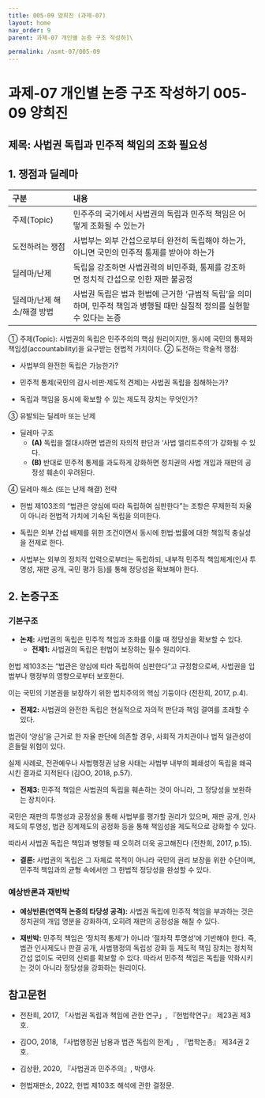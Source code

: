 ```yaml
---
title: 005-09 양희진 (과제-07)
layout: home
nav_order: 9
parent: 과제-07 개인별 논증 구조 작성하]\

permalink: /asmt-07/005-09
---
```


# 과제-07 개인별 논증 구조 작성하기 005-09 양희진

## 제목: 사법권 독립과 민주적 책임의 조화 필요성

## 1. 쟁점과 딜레마

| 구분 | 내용 |
|:---|:---|
| 주제(Topic) | 민주주의 국가에서 사법권의 독립과 민주적 책임은 어떻게 조화될 수 있는가 |
| 도전하려는 쟁점 | 사법부는 외부 간섭으로부터 완전히 독립해야 하는가, 아니면 국민의 민주적 통제를 받아야 하는가 |
| 딜레마/난제 | 독립을 강조하면 사법권력의 비민주화, 통제를 강조하면 정치적 간섭으로 인한 재판 불공정 |
| 딜레마/난제 해소/해결 방법 | 사법권 독립은 법과 헌법에 근거한 ‘규범적 독립’을 의미하며, 민주적 책임과 병행될 때만 실질적 정의를 실현할 수 있다는 논증 |

① 주제(Topic): 사법권의 독립은 민주주의의 핵심 원리이지만, 동시에 국민의 통제와 책임성(accountability)을 요구받는 헌법적 가치이다.
② 도전하는 학술적 쟁점: 
- 사법부의 완전한 독립은 가능한가?

- 민주적 통제(국민의 감시·비판·제도적 견제)는 사법권 독립을 침해하는가?

- 독립과 책임을 동시에 확보할 수 있는 제도적 장치는 무엇인가?



③ 유발되는 딜레마 또는 난제

- 딜레마 구조
  - **(A)** 독립을 절대시하면 법관의 자의적 판단과 ‘사법 엘리트주의’가 강화될 수 있다.
  - **(B)** 반대로 민주적 통제를 과도하게 강화하면 정치권의 사법 개입과 재판의 공정성 훼손이 우려된다.

④ 딜레마 해소 (또는 난제 해결) 전략

- 헌법 제103조의 “법관은 양심에 따라 독립하여 심판한다”는 조항은 무제한적 자율이 아니라 헌법적 가치에 기속된 독립을 의미한다.

- 독립은 외부 간섭 배제를 위한 조건이면서 동시에 헌법·법률에 대한 책임적 충실성을 전제로 한다.

- 사법부는 외부의 정치적 압력으로부터는 독립하되, 내부적 민주적 책임체계(인사 투명성, 재판 공개, 국민 평가 등)를 통해 정당성을 확보해야 한다.
## 2. 논증구조

### 기본구조

- **논제:** 사법권의 독립은 민주적 책임과 조화를 이룰 때 정당성을 확보할 수 있다.
  - **전제1:** 사법권의 독립은 헌법이 보장하는 필수 원리이다.

헌법 제103조는 “법관은 양심에 따라 독립하여 심판한다”고 규정함으로써, 사법권을 입법부나 행정부의 영향으로부터 보호한다.

이는 국민의 기본권을 보장하기 위한 법치주의의 핵심 기둥이다 (전찬희, 2017, p.4).
  - **전제2:** 사법권의 완전한 독립은 현실적으로 자의적 판단과 책임 결여를 초래할 수 있다.

법관이 ‘양심’을 근거로 한 자율 판단에 의존할 경우, 사회적 가치관이나 법적 일관성이 흔들릴 위험이 있다.

실제 사례로, 전관예우나 사법행정권 남용 사태는 사법부 내부의 폐쇄성이 독립을 왜곡시킨 결과로 지적된다 (김OO, 2018, p.57).

  - **전제3:** 민주적 책임은 사법권의 독립을 훼손하는 것이 아니라, 그 정당성을 보완하는 장치이다.

국민은 재판의 투명성과 공정성을 통해 사법부를 평가할 권리가 있으며,
재판 공개, 인사제도의 투명성, 법관 징계제도의 공정화 등을 통해 책임성을 제도적으로 강화할 수 있다.

따라서 사법권 독립은 책임과 병행될 때 오히려 더욱 공고해진다 (전찬희, 2017, p.15).

- **결론:** 사법권의 독립은 그 자체로 목적이 아니라 국민의 권리 보장을 위한 수단이며,
민주적 책임과의 균형 속에서만 그 헌법적 정당성을 완성할 수 있다.
### 예상반론과 재반박

- **예상반론(연역적 논증의 타당성 공격):** 사법권 독립에 민주적 책임을 부과하는 것은 정치권의 개입 명분을 강화하여,
오히려 재판의 공정성을 해칠 수 있다.

- **재반박:** 민주적 책임은 ‘정치적 통제’가 아니라 ‘절차적 투명성’에 기반해야 한다.
즉, 법관 인사제도나 판결 공개, 사법행정의 독립성 강화 등 제도적 책임 장치는
정치적 간섭 없이도 국민의 신뢰를 확보할 수 있다.
따라서 민주적 책임은 독립을 약화시키는 것이 아니라 정당성을 강화하는 원리이다.
## 참고문헌

- 전찬희, 2017, 「사법권 독립과 책임에 관한 연구」, 『헌법학연구』 제23권 제3호.

- 김OO, 2018, 「사법행정권 남용과 법관 독립의 한계」, 『법학논총』 제34권 2호.

- 김상환, 2020, 『사법권과 민주주의』, 박영사.

- 헌법재판소, 2022, 헌법 제103조 해석에 관한 결정문.